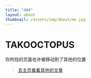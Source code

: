 ```yaml
---
title: "404"
layout: about
thumbnail: /assets/img/about/me.jpg 
---
```


# TAKOOCTOPUS 
你所找的页面也许被移动到了其他的位置

>[去主页看看其他的文章](https://takooctopus.github.io "TAKONOHEYA")